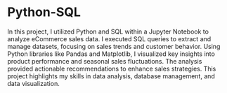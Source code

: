 # Python-SQL
In this project, I utilized Python and SQL within a Jupyter Notebook to analyze eCommerce sales data. I executed SQL queries to extract and manage datasets, focusing on sales trends and customer behavior. Using Python libraries like Pandas and Matplotlib, I visualized key insights into product performance and seasonal sales fluctuations. The analysis provided actionable recommendations to enhance sales strategies. This project highlights my skills in data analysis, database management, and data visualization.
